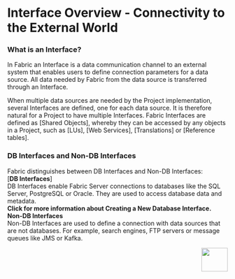 # Interface Overview - Connectivity to the External World

### What is an Interface?
In Fabric an Interface is a data communication channel to an external system that enables users to define connection parameters for a data source. All data needed by Fabric from the data source is transferred through an Interface.
 
When multiple data sources are needed by the Project implementation, several Interfaces are defined, one for each data source. It is therefore natural for a Project to have multiple Interfaces. 
Fabric Interfaces are defined as [Shared Objects], whereby they can be accessed by any objects in a Project, such as [LUs], [Web Services], [Translations] or [Reference tables].

### DB Interfaces and Non-DB Interfaces

Fabric distinguishes between DB Interfaces and Non-DB Interfaces:\
[**DB Interfaces**]\
DB Interfaces enable Fabric Server connections to databases like the SQL Server, PostgreSQL or Oracle. They are used to access database data and metadata.\
**Click for more information about Creating a New Database Interface.**\
**Non-DB Interfaces**\
Non-DB Interfaces are used to define a connection with data sources that are not databases. For example, search engines, FTP servers or message queues like JMS or Kafka. 

[<img align="right" width="60" height="54" src="https://github.com/k2view-academy/K2View-Academy/blob/master/articles/images/Next.png">](https://github.com/k2view-academy/K2View-Academy/blob/master/articles/05_DB_interfaces/02_interfaces_source_analysis_guidelines.md)
